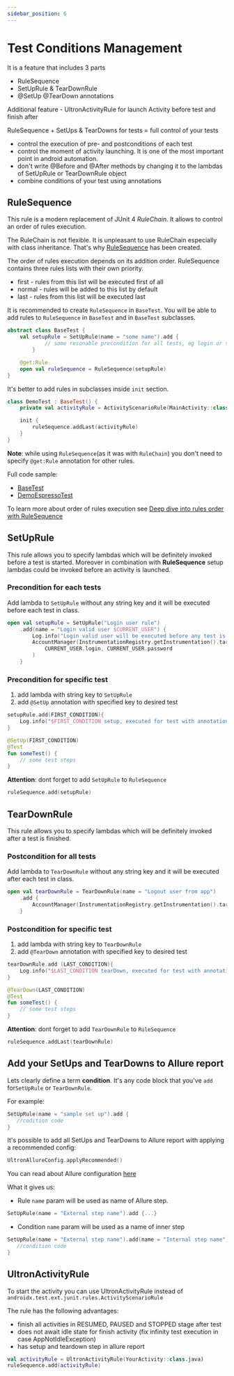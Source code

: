 ```yaml
---
sidebar_position: 6
---
```


# Test Conditions Management

It is a feature that includes 3 parts

- RuleSequence
- SetUpRule & TearDownRule
- @SetUp @TearDown annotations

Additional feature - UltronActivityRule for launch Activity before test and finish after

RuleSequence + SetUps & TearDowns for tests = full control of your tests

- control the execution of pre- and postconditions of each test
- control the moment of activity launching. It is one of the most  important point in android automation.
- don't write @Before and @After methods by changing it to the lambdas of SetUpRule or TearDownRule object
- combine conditions of your test using annotations

## RuleSequence

This rule is a modern replacement of JUnit 4 *RuleChain*. It allows to control an order of rules execution.

The RuleChain is not flexible. It is unpleasant to use RuleChain especially with class inheritance. That's why
[RuleSequence](https://github.com/alex-tiurin/ultron/blob/master/ultron/src/main/java/com/atiurin/ultron/testlifecycle/rulesequence/RuleSequence.kt)
has been created.

The order of rules execution depends on its addition order.
RuleSequence contains three rules lists with their own priority.
- first - rules from this list will be executed first of all
- normal - rules will be added to this list by default
- last - rules from this list will be executed last

It is recommended to create `RuleSequence` in `BaseTest`. You will be able to add rules to `RuleSequence` in `BaseTest` and in `BaseTest` subclasses.

```kotlin
abstract class BaseTest {
    val setupRule = SetUpRule(name = "some name").add {
            // some resonable precondition for all tests, eg login or smth like that
        }

    @get:Rule
    open val ruleSequence = RuleSequence(setupRule)
}
```
It's better to add rules in subclasses inside `init` section.
```kotlin
class DemoTest : BaseTest() {
    private val activityRule = ActivityScenarioRule(MainActivity::class.java)

    init {
        ruleSequence.addLast(activityRule)
    }
}
```
**Note**: while using `RuleSequence`(as it was with `RuleChain`) you don't need to specify `@get:Rule` annotation for other rules.

Full code sample:
- [BaseTest](https://github.com/alex-tiurin/ultron/blob/master/sample-app/src/androidTest/java/com/atiurin/sampleapp/tests/BaseTest.kt)
- [DemoEspressoTest](https://github.com/alex-tiurin/ultron/blob/master/sample-app/src/androidTest/java/com/atiurin/sampleapp/tests/espresso/DemoEspressoTest.kt)

To learn more about order of rules execution see [Deep dive into rules order with RuleSequence](https://github.com/alex-tiurin/ultron/wiki/Deep-dive-into-rules-order-with-RuleSequence)


## SetUpRule

This rule allows you to specify lambdas which will be definitely invoked before a test is started.
Moreover in combination with **RuleSequence** setup lambdas could be invoked before an activity is launched.

### Precondition for each tests

Add lambda to `SetUpRule` without any string key and it will be executed before each test in class.

```kotlin
open val setupRule = SetUpRule("Login user rule")
    .add(name = "Login valid user $CURRENT_USER") {
        Log.info("Login valid user will be executed before any test is started")
        AccountManager(InstrumentationRegistry.getInstrumentation().targetContext).login(
            CURRENT_USER.login, CURRENT_USER.password
        )
    }
```
### Precondition for specific test

1. add lambda with string key to `SetUpRule`
2. add `@SetUp` annotation with specified key to desired test

```kotlin
setupRule.add(FIRST_CONDITION){ 
    Log.info("$FIRST_CONDITION setup, executed for test with annotation @SetUp(FIRST_CONDITION)")  
}

@SetUp(FIRST_CONDITION)
@Test
fun someTest() {
    // some test steps
}
```

**Attention**: dont forget to add `SetUpRule` to `RuleSequence`

```kotlin
ruleSequence.add(setupRule)
```

## TearDownRule

This rule allows you to specify lambdas which will be definitely invoked after a test is finished.

### Postcondition for all tests

Add lambda to `TearDownRule` without any string key and it will be executed after each test in class.

```kotlin
open val tearDownRule = TearDownRule(name = "Logout user from app")
    .add {
        AccountManager(InstrumentationRegistry.getInstrumentation().targetContext).logout()
    }
```
### Postcondition for specific test

1. add lambda with string key to `TearDownRule`
2. add `@TearDown` annotation with specified key to desired test

```kotlin
tearDownRule.add (LAST_CONDITION){ 
    Log.info("$LAST_CONDITION tearDown, executed for test with annotation @TearDown(LAST_CONDITION)")  
}

@TearDown(LAST_CONDITION)
@Test
fun someTest() {
    // some test steps
}
```

**Attention**: dont forget to add `TearDownRule` to `RuleSequence`

```kotlin
ruleSequence.addLast(tearDownRule)
```

## Add your SetUps and TearDowns to Allure report

Lets clearly define a term **condition**. It's any code block that you've `add` for`SetUpRule` or `TearDownRule`.

For example:
```kotlin
SetUpRule(name = "sample set up").add { 
   //codition code
}
```
It's possible to add all SetUps and TearDowns to Allure report with applying a recommended config:

```kotlin
UltronAllureConfig.applyRecommended()
```

You can read about Allure configuration  [here](../common/allure.md)

What it gives us:

- Rule `name` param will be used as name of Allure step.

```kotlin
SetUpRule(name = "External step name").add {...}
```

- Condition `name` param will be used as a name of inner step

```kotlin
SetUpRule(name = "External step name").add(name = "Internal step name") { 
   //condition code
}
```

## UltronActivityRule

To start the activity you can use UltronActivityRule instead of `androidx.test.ext.junit.rules.ActivityScenarioRule`

The rule has the following advantages:

- finish all activities in RESUMED, PAUSED and STOPPED stage after test
- does not await idle state for finish activity (fix infinity test execution in case AppNotIdleException)
- has setup and teardown step in allure report

```kotlin
val activityRule = UltronActivityRule(YourActivity::class.java)
ruleSequence.add(activityRule)
```

